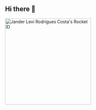 ## Hi there 👋

<a href="https://app.rocketseat.com.br/me/jander-levi"><img src="https://app.rocketseat.com.br/api/rocketid/share?slug=jander-levi&type=card" width="280" alt="Jander Levi Rodrigues Costa's Rocket ID"/></a>
